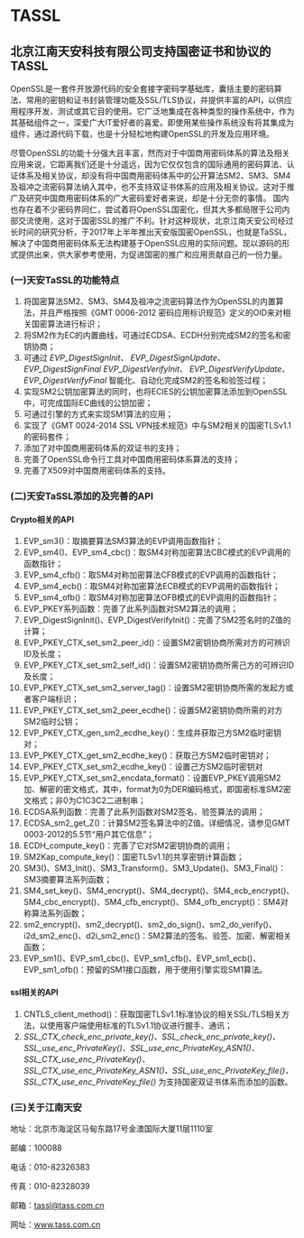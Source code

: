 # TASSL
## 北京江南天安科技有限公司支持国密证书和协议的TASSL

OpenSSL是一套件开放源代码的安全套接字密码学基础库，囊括主要的密码算法、常用的密钥和证书封装管理功能及SSL/TLS协议，并提供丰富的API，以供应用程序开发、测试或其它目的使用。它广泛地集成在各种类型的操作系统中，作为其基础组件之一，深爱广大IT爱好者的喜爱。即使用某些操作系统没有将其集成为组件，通过源代码下载，也是十分轻松地构建OpenSSL的开发及应用环境。
 
尽管OpenSSL的功能十分强大且丰富，然而对于中国商用密码体系的算法及相关应用来说，它距离我们还是十分遥远，因为它仅仅包含的国际通用的密码算法、认证体系及相关协议，却没有将中国商用密码体系中的公开算法SM2、SM3、SM4及祖冲之流密码算法纳入其中，也不支持双证书体系的应用及相关协议。这对于推广及研究中国商用密码体系的广大密码爱好者来说，却是十分无奈的事情。
 国内也存在着不少密码界同仁，尝试着将OpenSSL国密化，但其大多都局限于公司内部交流使用，这对于国密SSL的推广不利。针对这种现状，北京江南天安公司经过长时间的研究分析，于2017年上半年推出天安版国密OpenSSL，也就是TaSSL，解决了中国商用密码体系无法构建基于OpenSSL应用的实际问题。现以源码的形式提供出来，供大家参考使用，为促进国密的推广和应用贡献自己的一份力量。

### (一)天安TaSSL的功能特点


1. 将国密算法SM2、SM3、SM4及祖冲之流密码算法作为OpenSSL的内置算法，并且严格按照《GMT 0006-2012 密码应用标识规范》定义的OID来对相关国密算法进行标识；
2. 将SM2作为EC的内置曲线，可通过ECDSA、ECDH分别完成SM2的签名和密钥协商；
3. 可通过
 *EVP_DigestSignInit、
 EVP_DigestSignUpdate、
 EVP_DigestSignFinal
 EVP_DigestVerifyInit、
 EVP_DigestVerifyUpdate、
 EVP_DigestVerifyFinal*
 智能化、自动化完成SM2的签名和验签过程；
4. 实现SM2公钥加密算法的同时，也将ECIES的公钥加密算法添加到OpenSSL中，可完成国际EC曲线的公钥加密；
5. 可通过引擎的方式来实现SM1算法的应用；
6. 实现了《GMT 0024-2014 SSL VPN技术规范》中与SM2相关的国密TLSv1.1的密码套件；
7. 添加了对中国商用密码体系的双证书的支持；
8. 完善了OpenSSL命令行工具对中国商用密码体系算法的支持；
9. 完善了X509对中国商用密码体系的支持。

### (二)天安TaSSL添加的及完善的API

#### Crypto相关的API
1. EVP_sm3()：取摘要算法SM3算法的EVP调用函数指针；
2. EVP_sm4()、EVP_sm4_cbc()：取SM4对称加密算法CBC模式的EVP调用的函数指针；
3. EVP_sm4_cfb()：取SM4对称加密算法CFB模式的EVP调用的函数指针；
4. EVP_sm4_ecb()：取SM4对称加密算法ECB模式的EVP调用的函数指针；
5. EVP_sm4_ofb()：取SM4对称加密算法OFB模式的EVP调用的函数指针；
6. EVP_PKEY系列函数：完善了此系列函数对SM2算法的调用；
7. EVP_DigestSignInit()、EVP_DigestVerifyInit()：完善了SM2签名时的Z值的计算；
8. EVP_PKEY_CTX_set_sm2_peer_id()：设置SM2密钥协商所需对方的可辨识ID及长度；
9. EVP_PKEY_CTX_set_sm2_self_id()：设置SM2密钥协商所需己方的可辨识ID及长度；
10. EVP_PKEY_CTX_set_sm2_server_tag()：设置SM2密钥协商所需的发起方或者客户端标识；
11. EVP_PKEY_CTX_set_sm2_peer_ecdhe()：设置SM2密钥协商所需的对方SM2临时公钥；
12. EVP_PKEY_CTX_gen_sm2_ecdhe_key()：生成并获取己方SM2临时密钥对；
13. EVP_PKEY_CTX_get_sm2_ecdhe_key()：获取己方SM2临时密钥对；
14. EVP_PKEY_CTX_set_sm2_ecdhe_key()：设置己方SM2临时密钥对
15. EVP_PKEY_CTX_set_sm2_encdata_format()：设置EVP_PKEY调用SM2加、解密的密文格式，其中，format为0为DER编码格式，即国密标准SM2密文格式；非0为C1C3C2二进制串；
16. ECDSA系列函数：完善了此系列函数对SM2签名、验签算法的调用；
17. ECDSA_sm2_get_Z()：计算SM2签名算法中的Z值。详细情况，请参见GMT 0003-2012的5.5节“用户其它信息”；
18. ECDH_compute_key()：完善了它对SM2密钥协商的调用；
19. SM2Kap_compute_key()：国密TLSv1.1的共享密钥计算函数；
20. SM3()、SM3_Init()、SM3_Transform()、SM3_Update()、SM3_Final()：SM3摘要算法系列函数；
21. SM4_set_key()、SM4_encrypt()、SM4_decrypt()、SM4_ecb_encrypt()、SM4_cbc_encrypt()、SM4_cfb_encrypt()、SM4_ofb_encrypt()：SM4对称算法系列函数；
22. sm2_encrypt()、sm2_decrypt()、sm2_do_sign()、sm2_do_verify()、i2d_sm2_enc()、d2i_sm2_enc()：SM2算法的签名、验签、加密、解密相关函数；
23. EVP_sm1()、EVP_sm1_cbc()、EVP_sm1_cfb()、EVP_sm1_ecb()、EVP_sm1_ofb()：预留的SM1接口函数，用于使用引擎实现SM1算法。

#### ssl相关的API
1. CNTLS_client_method()：获取国密TLSv1.1标准协议的相关SSL/TLS相关方法，以使用客户端使用标准的TLSv1.1协议进行握手、通讯；
2. *SSL_CTX_check_enc_private_key()、SSL_check_enc_private_key()、SSL_use_enc_PrivateKey()、SSL_use_enc_PrivateKey_ASN1()、SSL_CTX_use_enc_PrivateKey()、SSL_CTX_use_enc_PrivateKey_ASN1()、SSL_use_enc_PrivateKey_file()、SSL_CTX_use_enc_PrivateKey_file()*
为支持国密双证书体系而添加的函数。

### (三)关于江南天安

地址：北京市海淀区马甸东路17号金澳国际大厦11层1110室

邮编：100088 

电话：010-82326383 

传真：010-82328039 

邮箱：tassl@tass.com.cn 

网址：www.tass.com.cn 
